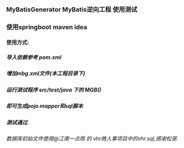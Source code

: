 
### MyBatisGenerator MyBatis逆向工程 使用测试

### 使用springboot maven idea

#### 使用方式:

##### 导入依赖参考 pom.xml
##### 增加mbg.xml文件(本工程目录下)
##### 运行测试程序 src/test/java 下的 MGB()
##### 即可生成pojo mapper和sql脚本
##### 测试通过.  
    
###### 数据库初始文件使用@江南一点雨 的 vhr微人事项目中的vhr.sql,感谢松哥.